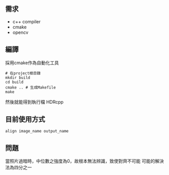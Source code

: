 ## 需求
- c++ compiler
- cmake
- opencv

## 編譯

採用cmake作為自動化工具
```
# 在project根目錄
mkdir build
cd build
cmake .. # 生成Makefile
make
```
然後就能得到執行檔 HDRcpp

## 目前使用方式
```
align image_name output_name
```

## 問題

當照片過暗時，中位數之強度為0，故根本無法辨識，致使對齊不可能
可能的解決法為四分之一
